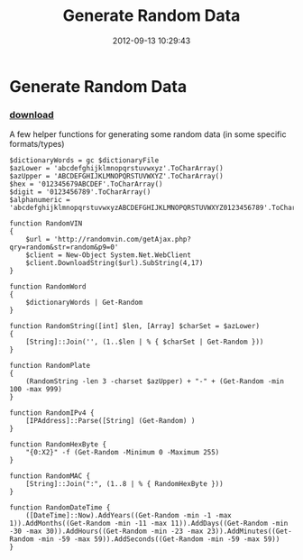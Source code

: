 ﻿---
pid:            3638
poster:         CrazyDave
title:          Generate Random Data
date:           2012-09-13 10:29:43
format:         posh
parent:         0
parent:         0

---

# Generate Random Data

### [download](3638.ps1)

A few helper functions for generating some random data (in some specific formats/types)

```posh
$dictionaryWords = gc $dictionaryFile
$azLower = 'abcdefghijklmnopqrstuvwxyz'.ToCharArray()
$azUpper = 'ABCDEFGHIJKLMNOPQRSTUVWXYZ'.ToCharArray()
$hex = '012345679ABCDEF'.ToCharArray()
$digit = '0123456789'.ToCharArray()
$alphanumeric = 'abcdefghijklmnopqrstuvwxyzABCDEFGHIJKLMNOPQRSTUVWXYZ0123456789'.ToCharArray()

function RandomVIN 
{
    $url = 'http://randomvin.com/getAjax.php?qry=random&str=random&p9=0'
    $client = New-Object System.Net.WebClient
    $client.DownloadString($url).SubString(4,17)
}

function RandomWord
{
    $dictionaryWords | Get-Random
}

function RandomString([int] $len, [Array] $charSet = $azLower)
{
    [String]::Join('', (1..$len | % { $charSet | Get-Random }))
}

function RandomPlate 
{
    (RandomString -len 3 -charset $azUpper) + "-" + (Get-Random -min 100 -max 999)
}

function RandomIPv4 {
    [IPAddress]::Parse([String] (Get-Random) )
}

function RandomHexByte {
    "{0:X2}" -f (Get-Random -Minimum 0 -Maximum 255)
}

function RandomMAC {
    [String]::Join(":", (1..8 | % { RandomHexByte }))
}

function RandomDateTime {
    ([DateTime]::Now).AddYears((Get-Random -min -1 -max 1)).AddMonths((Get-Random -min -11 -max 11)).AddDays((Get-Random -min -30 -max 30)).AddHours((Get-Random -min -23 -max 23)).AddMinutes((Get-Random -min -59 -max 59)).AddSeconds((Get-Random -min -59 -max 59))
}
```
